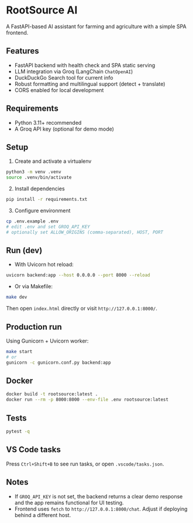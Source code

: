 # RootSource AI

A FastAPI-based AI assistant for farming and agriculture with a simple SPA frontend.

## Features
- FastAPI backend with health check and SPA static serving
- LLM integration via Groq (LangChain `ChatOpenAI`)
- DuckDuckGo Search tool for current info
- Robust formatting and multilingual support (detect + translate)
- CORS enabled for local development

## Requirements
- Python 3.11+ recommended
- A Groq API key (optional for demo mode)

## Setup
1. Create and activate a virtualenv
```bash
python3 -m venv .venv
source .venv/bin/activate
```

2. Install dependencies
```bash
pip install -r requirements.txt
```

3. Configure environment
```bash
cp .env.example .env
# edit .env and set GROQ_API_KEY
# optionally set ALLOW_ORIGINS (comma-separated), HOST, PORT
```

## Run (dev)
- With Uvicorn hot reload:
```bash
uvicorn backend:app --host 0.0.0.0 --port 8000 --reload
```

- Or via Makefile:
```bash
make dev
```

Then open `index.html` directly or visit `http://127.0.0.1:8000/`.

## Production run
Using Gunicorn + Uvicorn worker:
```bash
make start
# or
gunicorn -c gunicorn.conf.py backend:app
```

## Docker
```bash
docker build -t rootsource:latest .
docker run --rm -p 8000:8000 --env-file .env rootsource:latest
```

## Tests
```bash
pytest -q
```

## VS Code tasks
Press `Ctrl+Shift+B` to see run tasks, or open `.vscode/tasks.json`.

## Notes
- If `GROQ_API_KEY` is not set, the backend returns a clear demo response and the app remains functional for UI testing.
- Frontend uses `fetch` to `http://127.0.0.1:8000/chat`. Adjust if deploying behind a different host.
